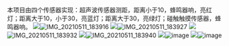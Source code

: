 本项目由四个传感器实现：超声波传感器测距，距离小于10，蜂鸣器响，亮红灯；距离大于10，小于30，亮蓝灯；距离大于30，亮绿灯；碰触触摸传感器，蜂鸣器响。
![](1.png)![IMG_20210511_183916](https://user-images.githubusercontent.com/50450703/117803009-b95b5900-b288-11eb-8d45-04cc1b5db458.jpg)
![](2.png)![IMG_20210511_183927](https://user-images.githubusercontent.com/50450703/117803157-e3ad1680-b288-11eb-9403-848827bf84bd.jpg)
![](3.png)![IMG_20210511_183932](https://user-images.githubusercontent.com/50450703/117803186-ec9de800-b288-11eb-929d-20f60890ff89.jpg)
![](4.png)![IMG_20210511_183940](https://user-images.githubusercontent.com/50450703/117803223-f45d8c80-b288-11eb-8795-4e48cd31df35.jpg)
![](5.png)![image](https://user-images.githubusercontent.com/50450703/117803257-02131200-b289-11eb-808c-ff57ebff5df7.png)
![](6.png)![image](https://user-images.githubusercontent.com/50450703/117803315-122af180-b289-11eb-8ec0-93b198b3579b.png)
